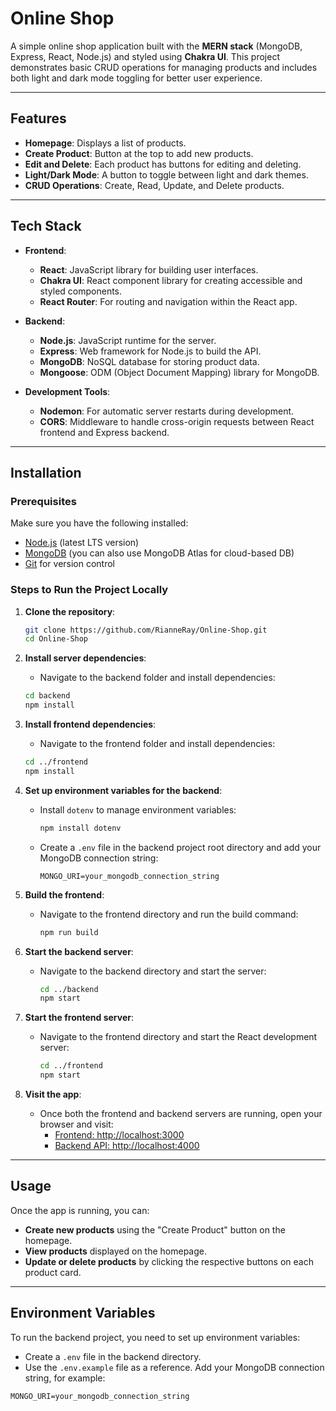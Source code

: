 # Online Shop

A simple online shop application built with the **MERN stack** (MongoDB, Express, React, Node.js) and styled using **Chakra UI**. This project demonstrates basic CRUD operations for managing products and includes both light and dark mode toggling for better user experience.

---

## Features

- **Homepage**: Displays a list of products.
- **Create Product**: Button at the top to add new products.
- **Edit and Delete**: Each product has buttons for editing and deleting.
- **Light/Dark Mode**: A button to toggle between light and dark themes.
- **CRUD Operations**: Create, Read, Update, and Delete products.

---

## Tech Stack

- **Frontend**:
  - **React**: JavaScript library for building user interfaces.
  - **Chakra UI**: React component library for creating accessible and styled components.
  - **React Router**: For routing and navigation within the React app.
  
- **Backend**:
  - **Node.js**: JavaScript runtime for the server.
  - **Express**: Web framework for Node.js to build the API.
  - **MongoDB**: NoSQL database for storing product data.
  - **Mongoose**: ODM (Object Document Mapping) library for MongoDB.
  
- **Development Tools**:
  - **Nodemon**: For automatic server restarts during development.
  - **CORS**: Middleware to handle cross-origin requests between React frontend and Express backend.

---

## Installation

### Prerequisites
Make sure you have the following installed:
- [Node.js](https://nodejs.org/) (latest LTS version)
- [MongoDB](https://www.mongodb.com/) (you can also use MongoDB Atlas for cloud-based DB)
- [Git](https://git-scm.com/) for version control

### Steps to Run the Project Locally

1. **Clone the repository**:
    ```bash
    git clone https://github.com/RianneRay/Online-Shop.git
    cd Online-Shop
    ```

2. **Install server dependencies**:
    - Navigate to the backend folder and install dependencies:
    ```bash
    cd backend
    npm install
    ```

3. **Install frontend dependencies**:
    - Navigate to the frontend folder and install dependencies:
    ```bash
    cd ../frontend
    npm install
    ```

4. **Set up environment variables for the backend**:
    - Install `dotenv` to manage environment variables:
      ```bash
      npm install dotenv
      ```
    - Create a `.env` file in the backend project root directory and add your MongoDB connection string:
      ```plaintext
      MONGO_URI=your_mongodb_connection_string
      ```

5. **Build the frontend**:
    - Navigate to the frontend directory and run the build command:
      ```bash
      npm run build
      ```

6. **Start the backend server**:
    - Navigate to the backend directory and start the server:
      ```bash
      cd ../backend
      npm start
      ```

7. **Start the frontend server**:
    - Navigate to the frontend directory and start the React development server:
      ```bash
      cd ../frontend
      npm start
      ```

8. **Visit the app**:
    - Once both the frontend and backend servers are running, open your browser and visit:
      - [Frontend: http://localhost:3000](http://localhost:3000)
      - [Backend API: http://localhost:4000](http://localhost:4000)

---

## Usage

Once the app is running, you can:
- **Create new products** using the "Create Product" button on the homepage.
- **View products** displayed on the homepage.
- **Update or delete products** by clicking the respective buttons on each product card.

---

## Environment Variables

To run the backend project, you need to set up environment variables:
- Create a `.env` file in the backend directory.
- Use the `.env.example` file as a reference. Add your MongoDB connection string, for example:

```plaintext
MONGO_URI=your_mongodb_connection_string
```